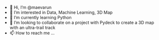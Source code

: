 - 👋 Hi, I’m @maevarun
- 👀 I’m interested in Data, Machine Learning, 3D Map
- 🌱 I’m currently learning Python
- 💞️ I’m looking to collaborate on a project with Pydeck to create a 3D map with an ultra-trail track
- 📫 How to reach me ...

<!---
maevarun/maevarun is a ✨ special ✨ repository because its `README.md` (this file) appears on your GitHub profile.
You can click the Preview link to take a look at your changes.
--->
